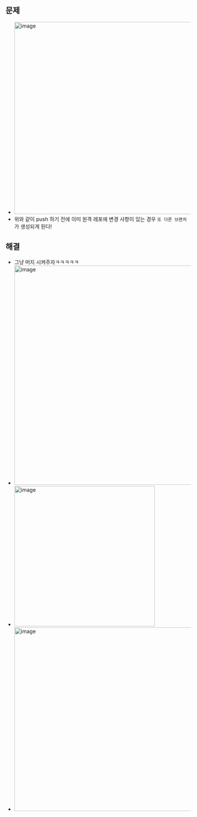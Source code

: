 ## 문제
- <img width="523" alt="image" src="https://user-images.githubusercontent.com/61215550/227935207-f0b05fb1-d11d-4644-8d92-188955c19f21.png">
- 위와 같이 push 하기 전에 이미 원격 레포에 변경 사항이 있는 경우 `또 다른 브랜치` 가 생성되게 된다!

## 해결
- 그냥 머지 시켜주자ㅋㅋㅋㅋㅋ
- <img width="597" alt="image" src="https://user-images.githubusercontent.com/61215550/227935408-f5767097-c231-40f8-bb3b-948ecea3a9c4.png">
- <img width="382" alt="image" src="https://user-images.githubusercontent.com/61215550/227935460-525da517-41a4-44ea-b81a-91331f51175f.png">
- <img width="500" alt="image" src="https://user-images.githubusercontent.com/61215550/227935624-5925c095-04e8-4c66-a964-31d46631ef2b.png">
